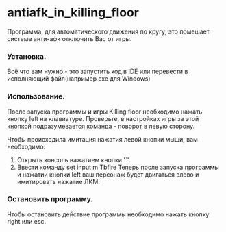 # antiafk_in_killing_floor
Программа, для автоматического движения по кругу, это помешает системе анти-афк отключить Вас от игры.
### Установка.

Всё что вам нужно - это запустить код в IDE или перевести в исполняющий файл(например exe для Windows)
### Использование.

После запуска программы и игры Killing floor необходимо нажать кнопку left на клавиатуре. 
Проверьте, в настройках игры за этой кнопкой подразумевается команда - поворот в левую сторону.

Чтобы происходила имитация нажатия левой кнопки мыши, вам необходимо:
1. Открыть консоль нажатием кнопки '`'.
2. Ввести команду set input m Tbfire
Теперь после запуска программы и нажатии кнопки left ваш персонаж будет двигаться влево и имитировать нажатие ЛКМ.
### Остановить программу.
Чтобы остановить действие программы необходимо нажать кнопку right или esc.

